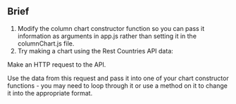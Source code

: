 ## Brief

1. Modify the column chart constructor function so you can pass it information as arguments in app.js rather than setting it in the columnChart.js file.
2. Try making a chart using the Rest Countries API data:

Make an HTTP request to the API.

Use the data from this request and pass it into one of your chart constructor functions - you may need to loop through it or use a method on it to change it into the appropriate format.
